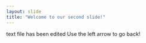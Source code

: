 ```yaml
---
layout: slide
title: "Welcome to our second slide!"
---
```

text file has been edited
Use the left arrow to go back!
